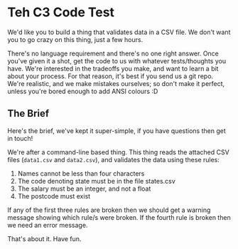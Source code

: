 Teh C3 Code Test
================

We'd like you to build a thing that validates data in a CSV file.
We don't want you to go crazy on this thing, just a few hours.

There's no language requirement and there's no one right answer.
Once you've given it a shot, get the code to us with whatever tests/thoughts you have.
We're interested in the tradeoffs you make, and want to learn a bit about your process.
For that reason, it's best if you send us a git repo.
We're realistic, and we make mistakes ourselves; so don't make it perfect, unless you're bored enough to add ANSI colours :D

The Brief
---------

Here's the brief, we've kept it super-simple, if you have questions then get in touch!

We're after a command-line based thing.
This thing reads the attached CSV files (`data1.csv` and `data2.csv`), and validates the data using these rules:

1. Names cannot be less than four characters 
2. The code denoting state must be in the file states.csv
3. The salary must be an integer, and not a float
4. The postcode must exist

If any of the first three rules are broken then we should get a warning message showing which rule/s were broken.
If the fourth rule is broken then we need an error message.

That's about it. Have fun.
